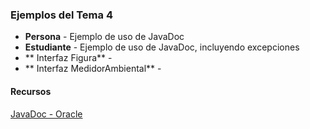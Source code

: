 ### Ejemplos del Tema 4

* **Persona** - Ejemplo de uso de JavaDoc
* **Estudiante** - Ejemplo de uso de JavaDoc, incluyendo excepciones
* ** Interfaz Figura** -
* ** Interfaz MedidorAmbiental** - 

#### Recursos

[JavaDoc - Oracle](https://www.oracle.com/es/technical-resources/articles/java/javadoc-tool.html)

